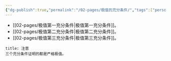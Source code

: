 ```yaml
---
{"dg-publish":true,"permalink":"/02-pages/极值的充分条件/","tags":["personal/blog"]}
---
```


- [[02-pages/极值第一充分条件\|极值第一充分条件]]。
- [[02-pages/极值第二充分条件\|极值第二充分条件]]。
- [[02-pages/极值第三充分条件\|极值第三充分条件]]。

```ad-caution
title: 注意
三个充分条件证明的都是严格极值。
```
